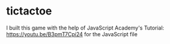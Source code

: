 # tictactoe

I built this game with the help of JavaScript Academy's Tutorial: https://youtu.be/B3pmT7Cpi24 for the JavaScript file
